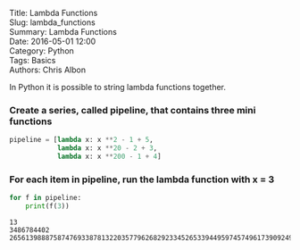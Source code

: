 Title: Lambda Functions  
Slug: lambda_functions  
Summary: Lambda Functions  
Date: 2016-05-01 12:00  
Category: Python  
Tags: Basics  
Authors: Chris Albon  

In Python it is possible to string lambda functions together.

### Create a series, called pipeline, that contains three mini functions


```python
pipeline = [lambda x: x **2 - 1 + 5,
            lambda x: x **20 - 2 + 3,
            lambda x: x **200 - 1 + 4]
```

### For each item in pipeline, run the lambda function with x = 3


```python
for f in pipeline:
    print(f(3))
```

    13
    3486784402
    265613988875874769338781322035779626829233452653394495974574961739092490901302182994384699044004


